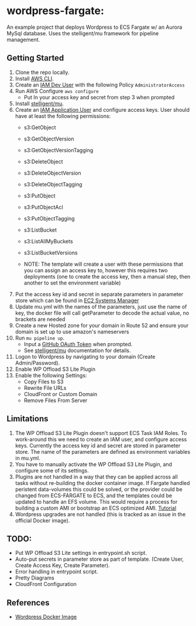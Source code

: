 # wordpress-fargate:
An example project that deploys Wordpress to ECS Fargate w/ an Aurora MySql database. Uses the stelligent/mu framework for pipeline management.

## Getting Started

1. Clone the repo locally.
2. Install [AWS CLI](https://aws.amazon.com/cli/).
3. Create an [IAM Dev User](https://console.aws.amazon.com/iam/home?#/users) with the following Policy `AdministratorAccess`
4. Run AWS Configure `aws configure`
	* Put In your access key and secret from step 3 when prompted 
5. Install [stelligent/mu](https://github.com/stelligent/mu).
6. Create an [IAM Application User](https://console.aws.amazon.com/iam/home?#/users) and configure access keys. User should have at least the following permissions:
    * s3:GetObject
    * s3:GetObjectVersion
    * s3:GetObjectVersionTagging
    * s3:DeleteObject
    * s3:DeleteObjectVersion
    * s3:DeleteObjectTagging
    * s3:PutObject
    * s3:PutObjectAcl
    * s3:PutObjectTagging
    * s3:ListBucket
    * s3:ListAllMyBuckets
    * s3:ListBucketVersions

    * NOTE: The template will create a user with these permissions that you can assign an access key to, however this requires two deployments (one to create the access key, then a manual step, then another to set the environment variable)
5. Put the access key id and secret in separate parameters in parameter store which can be found in [EC2 Systems Manager](https://console.aws.amazon.com/ec2/v2/home?region=us-east-1#Parameters:sort=Name)
6. Update mu.yml with the names of the parameters, just use the name of key, the docker file will call getParameter to decode the actual value, no brackets are needed
7. Create a new Hosted zone for your domain in Route 52 and ensure your domain is set up to use amazon's nameservers
8. Run `mu pipeline up`.
	* Input a [GitHub OAuth Token](https://github.com/settings/tokens) when prompted.
	* See [stelligent/mu](https://github.com/stelligent/mu) documentation for details.
9. Logon to Wordpress by navigating to your domain (Create Admin/Password).
10. Enable WP Offload S3 Lite Plugin
11. Enable the following Settings:
    * Copy Files to S3
    * Rewrite File URLs
    * CloudFront or Custom Domain
    * Remove Files From Server

## Limitations

1. The WP Offload S3 Lite Plugin doesn't support ECS Task IAM Roles. To work-around this
we need to create an IAM user, and configure access keys. Currently the access key id and
secret are stored in parameter store. The name of the parameters are defined as environment
variables in mu.yml.
2. You have to manually activate the WP Offload S3 Lite Plugin, and configure some of its settings.
3. Plugins are not handled in a way that they can be applied across all tasks without re-building
the docker container image. If Fargate handled peristent data-volumes this could be solved, or the provider
could be changed from ECS-FARGATE to ECS, and the templates could be updated to handle an EFS volume. This would
require a process for building a custom AMI or bootstrap an ECS optimized AMI. [Tutorial](https://docs.aws.amazon.com/AmazonECS/latest/developerguide/using_efs.htmlm)
4. Wordpress upgrades are not handled (this is tracked as an issue in the official Docker image).

## TODO:

* Put WP Offload S3 Lite settings in entrypoint.sh script.
* Auto-put secrets in parameter store as part of template. (Create User, Create Access Key, Create Parameter).
* Error handling in entrypoint script.
* Pretty Diagrams
* CloudFront Configuration

## References

* [Wordpress Docker Image](https://hub.docker.com/_/wordpress/)
